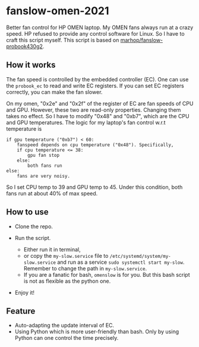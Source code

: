 # fanslow-omen-2021
Better fan control for HP OMEN laptop.
My OMEN fans always run at a crazy speed.
HP refused to provide any control software for Linux.
So I have to craft this script myself.
This script is based on [marhop/fanslow-probook430g2](https://github.com/marhop/fanslow-probook430g2).

## How it works

The fan speed is controlled by the embedded controller (EC).
One can use the `probook_ec` to read and write EC registers.
If you can set EC registers correctly, you can make the fan slower.

On my omen, "0x2e" and "0x2f" of the register of EC are fan speeds of CPU and GPU.
However, these two are read-only properties. Changing them takes no effect.
So I have to modify "0x48" and "0xb7", which are the CPU and GPU temperatures.
The logic for my laptop's fan control w.r.t temperature is
```
if gpu temperature ("0xb7") < 60:
    fanspeed depends on cpu temperature ("0x48"). Specifically,
    if cpu temperature <= 38:
        gpu fan stop
    else:
        both fans run
else:
    fans are very noisy.
```
So I set CPU temp to 39 and GPU temp to 45. Under this condition, both fans run at about 40% of max speed.

## How to use

* Clone the repo.
* Run the script.
    * Either run it in terminal, 
    * or copy the `my-slow.service` file to `/etc/systemd/system/my-slow.service` and run as a service `sudo systemctl start my-slow`.
Remember to change the path in `my-slow.service`.
    * If you are a fanatic for bash, `omenslow` is for you. But this bash script is not as flexible as the python one.

* Enjoy it!

## Feature

* Auto-adapting the update interval of EC.
* Using Python which is more user-friendly than bash. Only by using Python can one control the time precisely.
